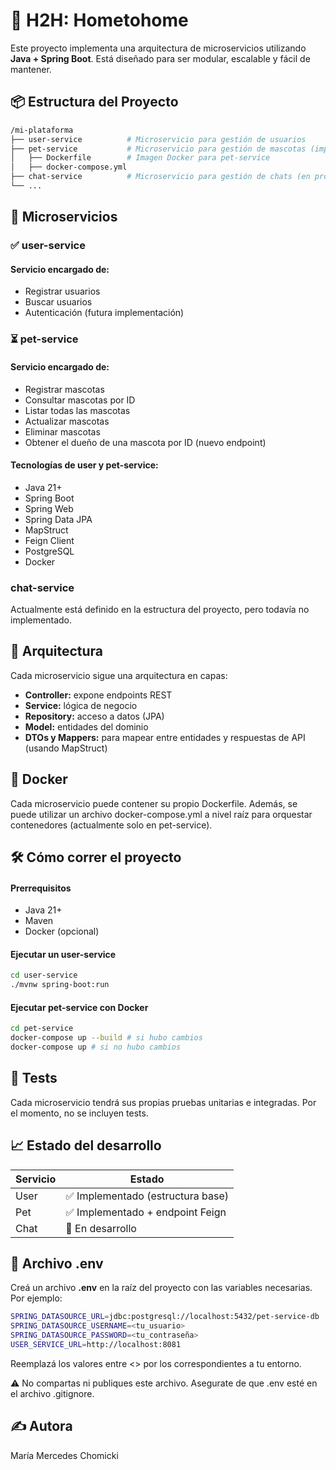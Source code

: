 # 🧩 H2H: Hometohome

Este proyecto implementa una arquitectura de microservicios utilizando **Java + Spring Boot**. Está diseñado para ser modular, escalable y fácil de mantener.

## 📦 Estructura del Proyecto

```bash
/mi-plataforma
├── user-service          # Microservicio para gestión de usuarios
├── pet-service           # Microservicio para gestión de mascotas (implementado)
│   ├── Dockerfile        # Imagen Docker para pet-service
│   ├── docker-compose.yml 
├── chat-service          # Microservicio para gestión de chats (en progreso)
└── ...
```
## 🚀 Microservicios 
### ✅ user-service
#### Servicio encargado de:
- Registrar usuarios 
- Buscar usuarios 
- Autenticación (futura implementación)

### ⏳ pet-service 
#### Servicio encargado de:
- Registrar mascotas
- Consultar mascotas por ID
- Listar todas las mascotas
- Actualizar mascotas
- Eliminar mascotas
- Obtener el dueño de una mascota por ID (nuevo endpoint)

#### Tecnologías de user y pet-service:
- Java 21+
- Spring Boot
- Spring Web
- Spring Data JPA
- MapStruct
- Feign Client
- PostgreSQL
- Docker

### chat-service
Actualmente está definido en la estructura del proyecto, pero todavía no implementado.

## 🧱 Arquitectura
Cada microservicio sigue una arquitectura en capas:
- **Controller:** expone endpoints REST
- **Service:** lógica de negocio
- **Repository:** acceso a datos (JPA)
- **Model:** entidades del dominio
- **DTOs y Mappers:** para mapear entre entidades y respuestas de API (usando MapStruct)

## 🐳 Docker
Cada microservicio puede contener su propio Dockerfile. Además, se puede utilizar un archivo docker-compose.yml a nivel raíz para orquestar contenedores (actualmente solo en pet-service).

## 🛠️ Cómo correr el proyecto
#### Prerrequisitos
- Java 21+
- Maven 
- Docker (opcional)

#### Ejecutar un user-service
```bash
cd user-service
./mvnw spring-boot:run
```

#### Ejecutar pet-service con Docker
```bash
cd pet-service
docker-compose up --build # si hubo cambios
docker-compose up # si no hubo cambios
```

## 🧪 Tests
Cada microservicio tendrá sus propias pruebas unitarias e integradas. Por el momento, no se incluyen tests.

## 📈 Estado del desarrollo
| Servicio | Estado        |
|----------|---------------|
| User     | ✅ Implementado (estructura base) |
| Pet      | ✅ Implementado + endpoint Feign |
| Chat     | 🚧 En desarrollo |

## 📄 Archivo .env
Creá un archivo **.env** en la raíz del proyecto con las variables necesarias. Por ejemplo:

```bash
SPRING_DATASOURCE_URL=jdbc:postgresql://localhost:5432/pet-service-db
SPRING_DATASOURCE_USERNAME=<tu_usuario>
SPRING_DATASOURCE_PASSWORD=<tu_contraseña>
USER_SERVICE_URL=http://localhost:8081
```
Reemplazá los valores entre <> por los correspondientes a tu entorno.

⚠️ No compartas ni publiques este archivo. Asegurate de que .env esté en el archivo .gitignore.

## ✍️ Autora
María Mercedes Chomicki